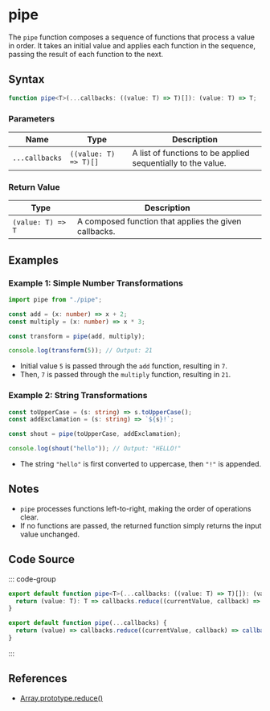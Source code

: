 # pipe

The `pipe` function composes a sequence of functions that process a value in order. It takes an initial value and applies each function in the sequence, passing the result of each function to the next.

## Syntax

```typescript
function pipe<T>(...callbacks: ((value: T) => T)[]): (value: T) => T;
```

### Parameters

| Name         | Type                           | Description                                                   |
|--------------|--------------------------------|---------------------------------------------------------------|
| `...callbacks` | `((value: T) => T)[]`          | A list of functions to be applied sequentially to the value. |

### Return Value

| Type             | Description                                           |
|------------------|-------------------------------------------------------|
| `(value: T) => T` | A composed function that applies the given callbacks. |

## Examples

### Example 1: Simple Number Transformations
```typescript
import pipe from "./pipe";

const add = (x: number) => x + 2;
const multiply = (x: number) => x * 3;

const transform = pipe(add, multiply);

console.log(transform(5)); // Output: 21
```

- Initial value `5` is passed through the `add` function, resulting in `7`.
- Then, `7` is passed through the `multiply` function, resulting in `21`.

### Example 2: String Transformations
```typescript
const toUpperCase = (s: string) => s.toUpperCase();
const addExclamation = (s: string) => `${s}!`;

const shout = pipe(toUpperCase, addExclamation);

console.log(shout("hello")); // Output: "HELLO!"
```

- The string `"hello"` is first converted to uppercase, then `"!"` is appended.

## Notes

- `pipe` processes functions left-to-right, making the order of operations clear.
- If no functions are passed, the returned function simply returns the input value unchanged.

## Code Source

::: code-group
```typescript
export default function pipe<T>(...callbacks: ((value: T) => T)[]): (value: T) => T {
  return (value: T): T => callbacks.reduce((currentValue, callback) => callback(currentValue), value);
}
```

```javascript
export default function pipe(...callbacks) {
  return (value) => callbacks.reduce((currentValue, callback) => callback(currentValue), value);
}
```
:::

## References

- [Array.prototype.reduce()](https://developer.mozilla.org/en-US/docs/Web/JavaScript/Reference/Global_Objects/Array/Reduce)